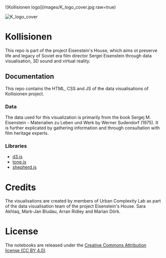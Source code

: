 ![Kollisionen logo](images/K_logo_cover.jpg raw=true)

![K_logo_cover](https://user-images.githubusercontent.com/77059785/168021080-43b38f00-462c-49df-801e-7625d3acfa5d.jpg)

# Kollisionen
This repo is part of the project Eisenstein's House, which aims ot preserve life and legacy of Soviet era film director Sergei Eisenstein through data visualisation, 3D sound and virtual reality. 

## Documentation
This repo contains the HTML, CSS and JS of the data visualisations of Kollisionen project. 

### Data 
The data used for this visualization is primarily from the book Sergej M. Eisenstein - Materialien zu Leben und Werk by Werner Sudendorf (1975). It is further explicated by gathering information and through consultation with film heritage experts.

### Libraries
- [d3.js](https://github.com/d3/d3 "d3.js")
- [tone.js](https://github.com/Tonejs/Tone.js "tone.js")
- [shepherd.js](https://github.com/shipshapecode/shepherd "shepherd.js")

# Credits
The visualisations are created by members of Urban Complexity Lab as part of the data visualisation team of the project Eisenstein's House. 
Sara Akhlaq, Mark-Jan Bludau, Arran Ridley and Marian Dörk.

# License
The notebooks are released under the [Creative Commons Attribution license (CC BY 4.0)](https://creativecommons.org/licenses/by/4.0/ "Creative Commons Attribution license (CC BY 4.0)").

